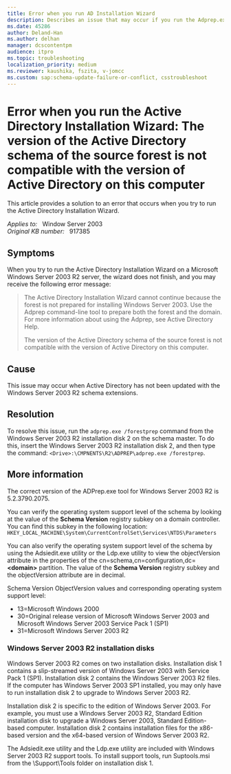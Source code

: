 ```yaml
---
title: Error when you run AD Installation Wizard
description: Describes an issue that may occur if you run the Adprep.exe command-line tool from the wrong Windows Server 2003 installation CD.
ms.date: 45286
author: Deland-Han
ms.author: delhan
manager: dcscontentpm
audience: itpro
ms.topic: troubleshooting
localization_priority: medium
ms.reviewer: kaushika, fszita, v-jomcc
ms.custom: sap:schema-update-failure-or-conflict, csstroubleshoot
---
```

# Error when you run the Active Directory Installation Wizard: The version of the Active Directory schema of the source forest is not compatible with the version of Active Directory on this computer

This article provides a solution to an error that occurs when you try to run the Active Directory Installation Wizard.

_Applies to:_ &nbsp; Window Server 2003  
_Original KB number:_ &nbsp; 917385

## Symptoms

When you try to run the Active Directory Installation Wizard on a Microsoft Windows Server 2003 R2 server, the wizard does not finish, and you may receive the following error message:

> The Active Directory Installation Wizard cannot continue because the forest is not prepared for installing Windows Server 2003. Use the Adprep command-line tool to prepare both the forest and the domain. For more information about using the Adprep, see Active Directory Help.
>
> The version of the Active Directory schema of the source forest is not compatible with the version of Active Directory on this computer.

## Cause

This issue may occur when Active Directory has not been updated with the Windows Server 2003 R2 schema extensions.

## Resolution

To resolve this issue, run the `adprep.exe /forestprep` command from the Windows Server 2003 R2 installation disk 2 on the schema master. To do this, insert the Windows Server 2003 R2 installation disk 2, and then type the command: `<Drive>:\CMPNENTS\R2\ADPREP\adprep.exe /forestprep`.

## More information

The correct version of the ADPrep.exe tool for Windows Server 2003 R2 is 5.2.3790.2075.

You can verify the operating system support level of the schema by looking at the value of the **Schema Version** registry subkey on a domain controller. You can find this subkey in the following location:  
`HKEY_LOCAL_MACHINE\System\CurrentControlSet\Services\NTDS\Parameters`

You can also verify the operating system support level of the schema by using the Adsiedit.exe utility or the Ldp.exe utility to view the objectVersion attribute in the properties of the cn=schema,cn=configuration,dc= **\<domain>** partition. The value of the **Schema Version** registry subkey and the objectVersion attribute are in decimal.

Schema Version ObjectVersion values and corresponding operating system support level:

- 13=Microsoft Windows 2000
- 30=Original release version of Microsoft Windows Server 2003 and Microsoft Windows Server 2003 Service Pack 1 (SP1)
- 31=Microsoft Windows Server 2003 R2

### Windows Server 2003 R2 installation disks

Windows Server 2003 R2 comes on two installation disks. Installation disk 1 contains a slip-streamed version of Windows Server 2003 with Service Pack 1 (SP1). Installation disk 2 contains the Windows Server 2003 R2 files. If the computer has Windows Server 2003 SP1 installed, you may only have to run installation disk 2 to upgrade to Windows Server 2003 R2.

Installation disk 2 is specific to the edition of Windows Server 2003. For example, you must use a Windows Server 2003 R2, Standard Edition installation disk to upgrade a Windows Server 2003, Standard Edition-based computer. Installation disk 2 contains installation files for the x86-based version and the x64-based version of Windows Server 2003 R2.

The Adsiedit.exe utility and the Ldp.exe utility are included with Windows Server 2003 R2 support tools. To install support tools, run Suptools.msi from the \Support\Tools folder on installation disk 1.
